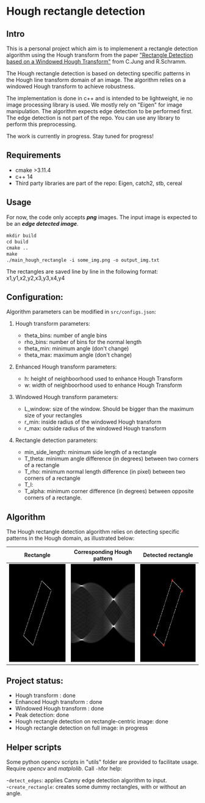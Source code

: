 # Hough rectangle detection
## Intro
This is a personal project which aim is to implemenent a rectangle detection algorithm using the Hough transform from the paper ["Rectangle Detection based on a Windowed Hough Transform"](http://citeseerx.ist.psu.edu/viewdoc/download?doi=10.1.1.59.4239&rep=rep1&type=pdf) from C.Jung and R.Schramm.  

The Hough rectangle detection is based on detecting specific patterns in the Hough line transform domain of an image. The algorithm relies on a windowed Hough transform to achieve robustness. 

The implementation is done in c++ and is intended to be lightweight, ie no image processing library is used. We mostly rely on "Eigen" for image manipulation. The algorithm expects edge detection to be performed first. The edge detection is not part of the repo. You can use any library to perform this preprocessing. 

The work is currently in progress. Stay tuned for progress!

## Requirements
- cmake >3.11.4
- c++ 14
- Third party libraries are part of the repo: Eigen, catch2, stb, cereal

## Usage
For now, the code only accepts **_png_** images. The input image is expected to be an **_edge detected image_**.  

```
mkdir build 
cd build
cmake ..
make
./main_hough_rectangle -i some_img.png -o output_img.txt
```

The rectangles are saved line by line in the following format: x1,y1,x2,y2,x3,y3,x4,y4

## Configuration:
Algorithm parameters can be modified in `src/configs.json`:

1. Hough transform parameters:  

    - theta_bins: number of angle bins
    - rho_bins: number of bins for the normal length
    - theta_min: minimum angle (don't change)
    - theta_max: maximum angle (don't change)

2. Enhanced Hough transform parameters:

    - h: height of neighboorhood used to enhance Hough Transform
    - w: width of neighboorhood used to enhance Hough Transform

3. Windowed Hough transform parameters:

   - L_window: size of the window. Should be bigger than the maximum size of your rectangles
   - r_min: inside radius of the windowed Hough transform
   - r_max: outside radius of the windowed Hough transform

4. Rectangle detection parameters:

   - min\_side\_length: minimum side length of a rectangle
   - T_theta: minimum angle difference (in degrees) between two corners of a rectangle
   - T_rho: minimum normal length difference (in pixel) between two corners of a rectangle
   - T_l:
   - T_alpha: minimum corner difference (in degrees) between opposite corners of a rectangle.

## Algorithm
The Hough rectangle detection algorithm relies on detecting specific patterns in the Hough domain, as illustrated below:

Rectangle            |  Corresponding Hough pattern | Detected rectangle
:-------------------------:|:-------------------------:|:----------------------:
<img src="img/rectangle2.png" width="256" height="256">  |   <img src="img/examples/example_hough.png" width="256" height="256"> | <img src="img/examples/detected_rec.png" width = 256 height = 256> 


## Project status:
- Hough transform : done
- Enhanced Hough transform : done
- Windowed Hough transform : done
- Peak detection: done
- Hough rectangle detection on rectangle-centric image: done
- Hough rectangle detection on full image: in progress

## Helper scripts
Some python opencv scripts in "utils" folder are provided to facilitate usage. Require _opencv_ and _matplolib_. Call `-h`for help:  
  
-`detect_edges`: applies Canny edge detection algorithm to input.  
-`create_rectangle`: creates some dummy rectangles, with or without an angle.  

